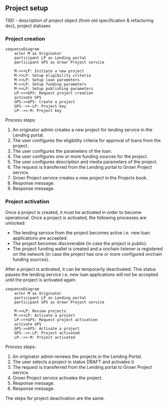 ## Project setup

TBD - description of project object (from old specification & refactoring doc), project statuses

### Project creation

```mermaid
sequenceDiagram
    actor M as Originator
    participant LP as Lending portal
    participant GPS as Growr Project service

    M->>+LP: Initiate a new project
    M->>LP: Setup eligibility criteria
    M->>LP: Setup loan parameters
    M->>LP: Setup funding parameters
    M->>LP: Setup publishing parameters
    LP->>+GPS: Request project creation
    activate GPS
    GPS->>GPS: Create a project
    GPS-->>-LP: Project key
    LP-->>-M: Project key
```

Process steps:

1. An originator admin creates a new project for lending service in the Lending portal.
2. The user configures the eligibility criteria for approval of loans from the project.
3. The user configures the parameters of the loan.
4. The user configures one or more funding sources for the project.
5. The user configures description and media parameters of the project.
6. The request is transferred from the Lending portal to Growr Project service.
7. Growr Project service creates a new project in the Projects book.
8. Response message.
9. Response message.

### Project activation

Once a project is created, it must be activated in order to become operational. Once a project is activated, the following processes are unlocked:

- The lending service from the project becomes active i.e. new loan applications are accepted.
- The project becomes discoverable (in case the project is public).
- The project funding wallet is created and a onchain listener is registered on the network (in case the project has one or more configured onchain funding sources).

After a project is activated, it can be temporarily deactivated. This status pauses the lending service i.e. new loan applications will not be accepted until the project is activated again.

```mermaid
sequenceDiagram
    actor M as Originator
    participant LP as Lending portal
    participant GPS as Growr Project service

    M->>LP: Review projects
    M->>+LP: Activate a project
    LP->>+GPS: Request project activation
    activate GPS
    GPS->>GPS: Activate a project
    GPS-->>-LP: Project activated
    LP-->>-M: Project activated
```

Process steps:

1. An originator admin reviews the projects in the Lending Portal.
2. The user selects a project in status DRAFT and activates it.
3. The request is transferred from the Lending portal to Growr Project service.
4. Growr Project service activates the project.
5. Response message.
6. Response message.

The steps for project deactivation are the same.

<div style="page-break-after: always;"></div>

